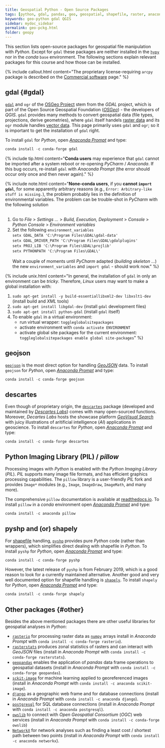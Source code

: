 ```yaml
---
title: Geospatial Python - Open Source Packages
tags: [python, gdal, pandas, geo, geospatial, shapefile, raster, anaconda, descartes]
keywords: geo-python gdal QGIS
sidebar: mydoc_sidebar
permalink: geo-pckg.html
folder: geopy
---
```



This section lists open-source packages for geospatial file manipulation with *Python*. Except for `gdal` these packages are neither installed in the [`hypy`](hypy_install.html#create-and-install-conda-environments) nor in the *conda* `base` environment. The following sections explain relevant packages for this course and how those can be installed.

{% include callout.html content="The proprietary license-requiring `arcpy` package is described on the [Commercial software](geo-arcpy.html) page." %}

## gdal {#gdal}
[`gdal`](https://gdal.org/) and `ogr` of the [OSGeo Project](http://www.osgeo.org/) stem from the *GDAL* project, which is part of the Open Source
Geospatial Foundation ([*OSGeo*](https://www.osgeo.org)) -  the developers of *QGIS*. `gdal` provides many methods to convert geospatial data (file types, projections, derive geometries), where `gdal` itself handels [raster data](geospatial-data.html#raster) and its `ogr` module handles [vector data](geospatial-data.html#vector). This page primarily uses `gdal` and `ogr`; so it is important to get the installation of `gdal` right.

To install `gdal` for *Python*, open [*Anaconda Prompt*](hypy_install.html#install-pckg) and type:


```python
conda install -c conda-forge gdal
```

{% include tip.html content="**Conda users** may experience that `gdal` cannot be imported after a system reboot or re-opening *PyCharm* / *Anaconda*. If this bug occurs, re-install `gdal` with *Anaconda Prompt* (the error should occur only once and then never again)." %}

{% include note.html content="**None-conda users**, if you **cannot `import gdal`**, for some apparently arbitrary reasons (e.g., `Error: Arbitrary-like stuff is missing.`), the problem probably lies in the definition of environmental variables. The problem can be trouble-shot in *PyCharm* with the following solution<br><br>
 1. Go to *File* > *Settings ...*  > *Build, Execution, Deployment* > *Console* > *Python Console* > *Environment variables* <br>
 2. Set the following `environment_variables`<br> 
     `setx GDAL_DATA 'C:\Program Files\GDAL\gdal-data'`<br>
     `setx GDAL_DRIVER_PATH 'C:\Program Files\GDAL\gdalplugins'`<br>
     `setx PROJ_LIB 'C:\Program Files\GDAL\projlib'`<br>
     `setx PYTHONPATH 'C:\Program Files\GDAL\'`<br><br>
 Wait a couple of moments until *PyCharm* adapted (*building skeleton ...*) the new `environment_variables` and `import gdal` - should work now." %}

{% include unix.html content="In general, the installation of `gdal` in only an environment can be *tricky*. Therefore, *Linux* users may want to make a global installation with:<br>
 1. `sudo apt-get install -y build-essentiallibxml2-dev libxslt1-dev` (install build and *XML* tools) <br>
 2. `sudo apt-get install libgdal-dev` (install `gdal` development files) <br>
 3. `sudo apt-get install python-gdal` (install `gdal` itself) <br>
 4. To enable `gdal` in a virtual environment:<br>
     - run virtual wrapper: `toggleglobalsitepackages` <br>
     - activate environment with `conda activate ENVIRONMENT` <br>
     - activate global site packages for the current environment: `toggleglobalsitepackages enable global site-packages`" %}

## geojson
[`geojson`](https://pypi.org/project/geojson/) is the most direct option for handling [*GeoJSON*](geospatial-data.html#geojson) data.
To install `geojson` for *Python*, open [*Anaconda Prompt*](hypy_install.html#install-pckg) and type:


```python
conda install -c conda-forge geojson
```

## descartes
Even though of proprietary origin, the [`descartes`](https://docs.descarteslabs.com/api.html) package (developed and maintained by [*Descartes Labs*](https://www.descarteslabs.com/)) comes with many open-sourced functions. Moreover, *Decartes Labs* hosts the showcase platform [*GeoVisual Search*](https://search.descarteslabs.com/) with juicy illustrations of aritificial intelligence (*AI*) applications in geoscience. To install `descartes` for *Python*, open [*Anaconda Prompt*](hypy_install.html#install-pckg) and type:


```python
conda install -c conda-forge descartes 
```

## Python Imaging Library (PIL) / *pillow*
Processing images with *Python* is enabled with the *Python Imaging Library* (*PIL*). *PIL* supports many image file formats, and has efficient graphics processing capabilities.
The `pillow` library is a user-friendly *PIL* fork and provides `Image*` modules (e.g., `Image`, `ImageDraw`, `ImageMath`, and many more).

The comprehensive `pillow` documentation is available at [readthedocs.io](https://pillow.readthedocs.io/en/stable/). To install `pillow` in a *conda* environment  open [*Anaconda Prompt*](hypy_install.html#install-pckg) and type:

```python
conda install -c anaconda pillow 
```


## pyshp and (or) shapely
For [shapefile](geospatial-data.html#shp) handling, [`pyshp`](https://pypi.org/project/pyshp/) provides pure *Python* code (rather than wrappers), which simplifies direct dealing with shapefile in *Python*. To install `pyshp` for *Python*, open [*Anaconda Prompt*](hypy_install.html#install-pckg) and type:


```python
conda install -c conda-forge pyshp
```

However, the latest release of `pyshp` is from February 2019, which is a good reason to look for a currently maintained alternative. Another good and very well documented option for shapefile handling is [`shapely`](https://shapely.readthedocs.io/). To install `shapely` for *Python*, open [*Anaconda Prompt*](hypy_install.html#install-pckg) and type:


```python
conda install -c conda-forge shapely
```

## Other packages {#other}
Besides the above mentioned packages there are other useful libraries for geospatial analyses in *Python*:
 * [`rasterio`](https://rasterio.readthedocs.io/en/latest/) for processing raster data as [`numpy`](hypy_pynum.html#numpy) arrays install in *Anaconda Prompt* with `conda install -c conda-forge rasterio`). 
 * [`rasterstats`](https://pythonhosted.org/rasterstats/) produces zonal statistics of rasters and can interact with *GeoJSON* files (install in *Anaconda Prompt* with `conda install -c conda-forge rasterstats`).
 * [`geopandas`](https://geopandas.org/) enables the application of *pandas* data frame operations to geospatial datasets (install in *Anaconda Prompt* with `conda install -c conda-forge geopandas`).
 * [`sckit-image`](https://scikit-image.org/) for machine learning applied to georeferenced images (install in *Anaconda Prompt* with `conda install -c anaconda scikit-image`).
 * [`django`](https://docs.djangoproject.com/en/3.0/ref/contrib/gis/) as a geographic web frame and for database connections (install in *Anaconda Prompt* with `conda install -c anaconda django`).
 * [`postgresql`](https://www.postgresqltutorial.com/postgresql-python/) for SQL database connections (install in *Anaconda Prompt* with `conda install -c anaconda postgresql`).
 * [`owslib`](http://geopython.github.io/OWSLib/) to connect with *Open Geospatial Consortium* (*OGC*) web services (install in *Anaconda Prompt* with `conda install -c conda-forge owslib`)
 * [`NetworkX`](https://networkx.github.io/documentation/stable/index.html) for network analyses such as finding a least cost / shortest path between two points (install in *Anaconda Prompt* with `conda install -c anaconda networkx`). 
